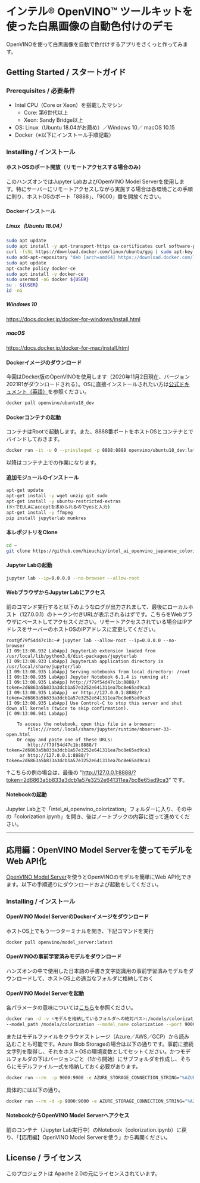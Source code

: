 # インテル® OpenVINO™ ツールキットを使った白黒画像の自動色付けのデモ
OpenVINOを使って白黒画像を自動で色付けするアプリをさくっと作ってみます。
 
## Getting Started / スタートガイド
### Prerequisites / 必要条件
- Intel CPU（Core or Xeon）を搭載したマシン
    - Core: 第6世代以上
    - Xeon: Sandy Bridge以上
- OS: Linux（Ubuntu 18.04がお薦め）／Windows 10／
macOS 10.15
- Docker（※以下にインストール手順記載）
### Installing / インストール
#### ホストOSのポート開放（リモートアクセスする場合のみ）
このハンズオンではJupyter LabおよびOpenVINO Model Serverを使用します。特にサーバーにリモートアクセスしながら実施する場合は各環境ごとの手順に則り、ホストOSのポート「8888」、「9000」番を開放ください。
#### Dockerインストール
##### Linux（Ubuntu 18.04）
```Bash
sudo apt update
sudo apt install -y apt-transport-https ca-certificates curl software-properties-common
curl -fsSL https://download.docker.com/linux/ubuntu/gpg | sudo apt-key add -
sudo add-apt-repository "deb [arch=amd64] https://download.docker.com/linux/ubuntu bionic stable"
sudo apt update
apt-cache policy docker-ce
sudo apt install -y docker-ce
sudo usermod -aG docker ${USER}
su - ${USER}
id -nG
```
##### Windows 10
https://docs.docker.jp/docker-for-windows/install.html
##### macOS
https://docs.docker.jp/docker-for-mac/install.html
#### Dockerイメージのダウンロード
今回はDocker版のOpenVINOを使用します（2020年11月2日現在、バージョン2021R1がダウンロードされる）。OSに直接インストールされたい方は[公式ドキュメント（英語）](https://docs.openvinotoolkit.org/latest/install_directly.html)を参照ください。
```Bash
docker pull openvino/ubuntu18_dev
```
#### Dockerコンテナの起動
コンテナはRootで起動します。また、8888番ポートをホストOSとコンテナとでバインドしておきます。
```Bash
docker run -it -u 0 --privileged -p 8888:8888 openvino/ubuntu18_dev:latest /bin/bash
```
以降はコンテナ上での作業になります。
#### 追加モジュールのインストール
```Bash
apt-get update
apt-get install -y wget unzip git sudo
apt-get install -y ubuntu-restricted-extras　
(※↑でEULAにacceptを求められるのでyesと入力)
apt-get install -y ffmpeg
pip install jupyterlab munkres
```
#### 本レポジトリをClone
```Bash
cd ~
git clone https://github.com/hiouchiy/intel_ai_openvino_japanese_colorization.git
```
#### Jupyter Labの起動
```Bash
jupyter lab --ip=0.0.0.0 --no-browser --allow-root
```
#### WebブラウザからJupyter Labにアクセス
前のコマンド実行すると以下のようなログが出力されまして、最後にローカルホスト（127.0.0.1）のトークン付きURLが表示されるはずです。こちらをWebブラウザにペーストしてアクセスください。リモートアクセスされている場合はIPアドレスをサーバーのホストOSのIPアドレスに変更してください。
```
root@f79f54d47c1b:~# jupyter lab --allow-root --ip=0.0.0.0 --no-browser
[I 09:13:08.932 LabApp] JupyterLab extension loaded from /usr/local/lib/python3.6/dist-packages/jupyterlab
[I 09:13:08.933 LabApp] JupyterLab application directory is /usr/local/share/jupyter/lab
[I 09:13:08.935 LabApp] Serving notebooks from local directory: /root
[I 09:13:08.935 LabApp] Jupyter Notebook 6.1.4 is running at:
[I 09:13:08.935 LabApp] http://f79f54d47c1b:8888/?token=2d6863a5b833a3dcb1a57e3252e641311ea7bc8e65ad9ca3
[I 09:13:08.935 LabApp]  or http://127.0.0.1:8888/?token=2d6863a5b833a3dcb1a57e3252e641311ea7bc8e65ad9ca3
[I 09:13:08.935 LabApp] Use Control-C to stop this server and shut down all kernels (twice to skip confirmation).
[C 09:13:08.941 LabApp] 
    
    To access the notebook, open this file in a browser:
        file:///root/.local/share/jupyter/runtime/nbserver-33-open.html
    Or copy and paste one of these URLs:
        http://f79f54d47c1b:8888/?token=2d6863a5b833a3dcb1a57e3252e641311ea7bc8e65ad9ca3
     or http://127.0.0.1:8888/?token=2d6863a5b833a3dcb1a57e3252e641311ea7bc8e65ad9ca3
```
↑こちらの例の場合は、最後の "http://127.0.0.1:8888/?token=2d6863a5b833a3dcb1a57e3252e641311ea7bc8e65ad9ca3" です。
#### Notebookの起動
Jupyter Lab上で「intel_ai_openvino_colorization」フォルダーに入り、その中の「colorization.ipynb」を開き、後はノートブックの内容に従って進めてください。

---
## 応用編：OpenVINO Model Serverを使ってモデルをWeb API化
[OpenVINO Model Server](https://github.com/openvinotoolkit/model_server)を使うとOpenVINOのモデルを簡単にWeb API化できます。以下の手順通りにダウンロードおよび起動をしてください。
### Installing / インストール
#### OpenVINO Model ServerのDockerイメージをダウンロード
ホストOS上でもう一つターミナルを開き、下記コマンドを実行
```Bash
docker pull openvino/model_server:latest
```
#### OpenVINOの事前学習済みモデルをダウンロード
ハンズオンの中で使用した日本語の手書き文字認識用の事前学習済みモデルをダウンロードして、ホストOS上の適当なフォルダに格納しておく
#### OpenVINO Model Serverを起動
各パラメータの意味については[こちら](https://github.com/openvinotoolkit/model_server/blob/main/docs/docker_container.md)を参照ください。
```Bash
docker run -d -v <モデルを格納しているフォルダへの絶対パス>:/models/colorization/1 -p 9000:9000 openvino/model_server:latest \
--model_path /models/colorization --model_name colorization --port 9000 --log_level DEBUG --shape auto
```
またはモデルファイルをクラウドストレージ（Azure／AWS／GCP）から読み込むことも可能です。Azure Blob Storageの場合は以下の通りです。事前に接続文字列を取得し、それをホストOSの環境変数としてセットください。かつモデルフォルダの下はバージョンごと（1から開始）にサブフォルダを作成し、そちらにモデルファイル一式を格納しておく必要があります。
```Bash
docker run --rm  -p 9000:9000 -e AZURE_STORAGE_CONNECTION_STRING="%AZURE_STORAGE_CONNECTION_STRING%" openvino/model_server:latest --model_path az://コンテナ名/モデルフォルダ名 --model_name colorization --port 9000
```
具体的には以下の通り。
```Bash
docker run --rm -d -p 9000:9000 -e AZURE_STORAGE_CONNECTION_STRING="%AZURE_STORAGE_CONNECTION_STRING%" openvino/model_server:latest --model_path az://ovms/colorization --model_name colorization --port 9000
```
#### NotebookからOpenVINO Model Serverへアクセス
前のコンテナ（Jupyter Lab実行中）のNotebook（colorization.ipynb）に戻り、「【応用編】OpenVINO Model Serverを使う」から再開ください。
## License / ライセンス
このプロジェクトは Apache 2.0の元にライセンスされています。